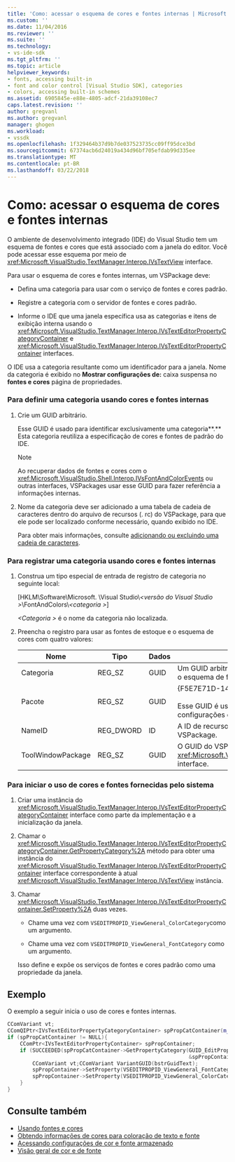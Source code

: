 ```yaml
---
title: 'Como: acessar o esquema de cores e fontes internas | Microsoft Docs'
ms.custom: ''
ms.date: 11/04/2016
ms.reviewer: ''
ms.suite: ''
ms.technology:
- vs-ide-sdk
ms.tgt_pltfrm: ''
ms.topic: article
helpviewer_keywords:
- fonts, accessing built-in
- font and color control [Visual Studio SDK], categories
- colors, accessing built-in schemes
ms.assetid: 6905845e-e88e-4805-adcf-21da39108ec7
caps.latest.revision: ''
author: gregvanl
ms.author: gregvanl
manager: ghogen
ms.workload:
- vssdk
ms.openlocfilehash: 1f329464b37d9b7de037523735cc09ff95dce3bd
ms.sourcegitcommit: 67374acb6d24019a434d96bf705efdab99d335ee
ms.translationtype: MT
ms.contentlocale: pt-BR
ms.lasthandoff: 03/22/2018
---
```

# <a name="how-to-access-the-built-in-fonts-and-color-scheme"></a>Como: acessar o esquema de cores e fontes internas
O ambiente de desenvolvimento integrado (IDE) do Visual Studio tem um esquema de fontes e cores que está associado com a janela do editor. Você pode acessar esse esquema por meio de <xref:Microsoft.VisualStudio.TextManager.Interop.IVsTextView> interface.

 Para usar o esquema de cores e fontes internas, um VSPackage deve:

-   Defina uma categoria para usar com o serviço de fontes e cores padrão.

-   Registre a categoria com o servidor de fontes e cores padrão.

-   Informe o IDE que uma janela específica usa as categorias e itens de exibição interna usando o <xref:Microsoft.VisualStudio.TextManager.Interop.IVsTextEditorPropertyCategoryContainer> e <xref:Microsoft.VisualStudio.TextManager.Interop.IVsTextEditorPropertyContainer> interfaces.

 O IDE usa a categoria resultante como um identificador para a janela. Nome da categoria é exibido no **Mostrar configurações de:** caixa suspensa no **fontes e cores** página de propriedades.

### <a name="to-define-a-category-using-built-in-fonts-and-colors"></a>Para definir uma categoria usando cores e fontes internas

1.  Crie um GUID arbitrário.

     Esse GUID é usado para identificar exclusivamente uma categoria**.** Esta categoria reutiliza a especificação de cores e fontes de padrão do IDE.

    > [!NOTE]
    >  Ao recuperar dados de fontes e cores com o <xref:Microsoft.VisualStudio.Shell.Interop.IVsFontAndColorEvents> ou outras interfaces, VSPackages usar esse GUID para fazer referência a informações internas.

2.  Nome da categoria deve ser adicionado a uma tabela de cadeia de caracteres dentro do arquivo de recursos (. rc) do VSPackage, para que ele pode ser localizado conforme necessário, quando exibido no IDE.

     Para obter mais informações, consulte [adicionando ou excluindo uma cadeia de caracteres](/cpp/windows/adding-or-deleting-a-string).

### <a name="to-register-a-category-using-built-in-fonts-and-colors"></a>Para registrar uma categoria usando cores e fontes internas

1.  Construa um tipo especial de entrada de registro de categoria no seguinte local:

     [HKLM\Software\Microsoft. \Visual Studio\\*\<versão do Visual Studio >*\FontAndColors\\*\<categoria >*]

     *\<Categoria >* é o nome da categoria não localizada.

2.  Preencha o registro para usar as fontes de estoque e o esquema de cores com quatro valores:

    |Nome|Tipo|Dados|Descrição|
    |----------|----------|----------|-----------------|
    |Categoria|REG_SZ|GUID|Um GUID arbitrária que identifica uma categoria que contém o esquema de fontes e cores das ações.|
    |Pacote|REG_SZ|GUID|{F5E7E71D-1401-11D1-883B-0000F87579D2}<br /><br /> Esse GUID é usada por todos os VSPackages que usam as configurações de fonte e cor padrão.|
    |NameID|REG_DWORD|ID|A ID de recurso de um nome de categoria localizável o VSPackage.|
    |ToolWindowPackage|REG_SZ|GUID|O GUID do VSPackage que implementa o <xref:Microsoft.VisualStudio.TextManager.Interop.IVsTextView> interface.|

### <a name="to-initiate-the-use-of-system-provided-fonts-and-colors"></a>Para iniciar o uso de cores e fontes fornecidas pelo sistema

1.  Criar uma instância do <xref:Microsoft.VisualStudio.TextManager.Interop.IVsTextEditorPropertyCategoryContainer> interface como parte da implementação e a inicialização da janela.

2.  Chamar o <xref:Microsoft.VisualStudio.TextManager.Interop.IVsTextEditorPropertyCategoryContainer.GetPropertyCategory%2A> método para obter uma instância do <xref:Microsoft.VisualStudio.TextManager.Interop.IVsTextEditorPropertyContainer> interface correspondente à atual <xref:Microsoft.VisualStudio.TextManager.Interop.IVsTextView> instância.

3.  Chamar <xref:Microsoft.VisualStudio.TextManager.Interop.IVsTextEditorPropertyContainer.SetProperty%2A> duas vezes.

    -   Chame uma vez com `VSEDITPROPID_ViewGeneral_ColorCategory`como um argumento.

    -   Chame uma vez com `VSEDITPROPID_ViewGeneral_FontCategory` como um argumento.

     Isso define e expõe os serviços de fontes e cores padrão como uma propriedade da janela.

## <a name="example"></a>Exemplo
 O exemplo a seguir inicia o uso de cores e fontes internas.

```cpp
CComVariant vt;
CComQIPtr<IVsTextEditorPropertyCategoryContainer> spPropCatContainer(m_spView);
if (spPropCatContainer != NULL){
    CComPtr<IVsTextEditorPropertyContainer> spPropContainer;
    if (SUCCEEDED(spPropCatContainer->GetPropertyCategory(GUID_EditPropCategory_View_MasterSettings,
                                                          &spPropContainer))){
        CComVariant vt;CComVariant VariantGUID(bstrGuidText);
        spPropContainer->SetProperty(VSEDITPROPID_ViewGeneral_FontCategory, VariantGUID);
        spPropContainer->SetProperty(VSEDITPROPID_ViewGeneral_ColorCategory, VariantGUID);
    }
}
```

## <a name="see-also"></a>Consulte também

- [Usando fontes e cores](../extensibility/using-fonts-and-colors.md)
- [Obtendo informações de cores para coloração de texto e fonte](../extensibility/getting-font-and-color-information-for-text-colorization.md)
- [Acessando configurações de cor e fonte armazenado](../extensibility/accessing-stored-font-and-color-settings.md)
- [Visão geral de cor e de fonte](../extensibility/font-and-color-overview.md)